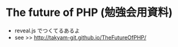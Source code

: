 # The future of PHP (勉強会用資料)
* reveal.js でつくてるあるよ
* see >> http://takyam-git.github.io/TheFutureOfPHP/
